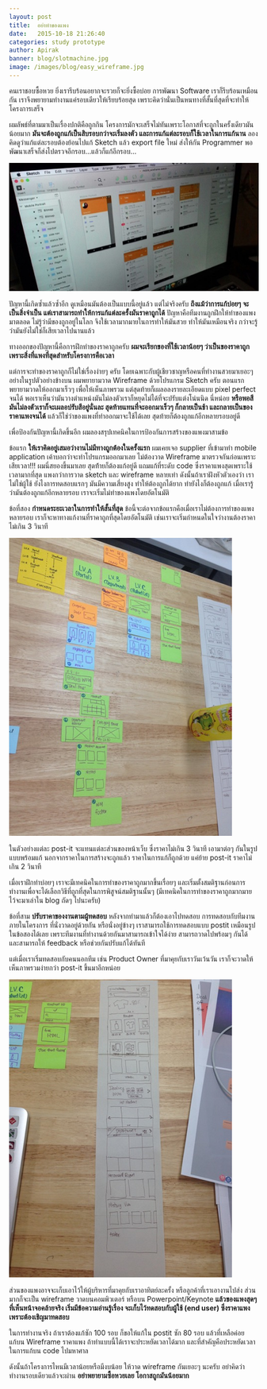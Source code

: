 ```yaml
---
layout: post
title:  อย่าทำของแพง
date:   2015-10-18 21:26:40
categories: study prototype
author: Apirak
banner: blog/slotmachine.jpg
image: /images/blog/easy_wireframe.jpg
---
```


คนเราชอบซื้อหวย ยิ่งเรารีบร้อนอยากจะรวยก็จะยิ่งซื้อบ่อย การพัฒนา Software เราก็รีบร้อนเหมือนกัน เราจึงพยายามทำงานแค่รอบเดียวให้เรียบร้อยสุด เพราะคิดว่านั่นเป็นหนทางที่สั้นที่สุดที่จะทำให้โครงการเสร็จ

ผมลัพธ์ที่ตามมาเป็นเรื่องปกติคือถูกกิน โครงการมักจะเสร็จไม่ทันเพราะโอกาสที่จะถูกในครั้งเดียวมันน้อยมาก **มันจะต้องถูกแก้เป็นสิบรอบกว่าจะเริ่มลงตัว และการแก้แต่ละรอบก็ใช้เวลาในการแก้นาน** ลองคิดดูว่าแก้แต่ละรอบต้องย้อนไปแก้ Sketch แล้ว export file ใหม่ ส่งให้กัน Programmer พอพัฒนาเสร็จก็ส่งไปตรวจอีกรอบ...แล้วก็แก้อีกรอบ...

![easy wireframe](/images/blog/sketch_example.jpg)

ปัญหานี้เกิดซ้ำแล้วซ้ำอีก ดูเหมือนมันต้องเป็นแบบนี้อยู่แล้ว แต่ไม่จริงครับ **ถึงแม้ว่าการแก้บ่อยๆ จะเป็นสิ่งจำเป็น แต่เราสามารถทำให้การแก้แต่ละครั้งมันราคาถูกได้** ปัญหาคือทีมงานถูกฝึกให้ทำของแพงมาตลอด ไม่รู้ว่ามีของถูกอยู่ในโลก จึงใช้เวลามากมายในการทำให้มันสวย ทำให้มันเหมือนจริง กว่าจะรู้ว่ามันยังไม่ใช่ก็เสียเวลาไปนานแล้ว

<!--more-->

ทางออกของปัญหานี้คือการฝึกทำของราคาถูกครับ **ผมจะเรียกของที่ใช้เวลาน้อยๆ ว่าเป็นของราคาถูกเพราะสิ่งที่แพงที่สุดสำหรับโครงการคือเวลา**

แต่การจะทำของราคาถูกก็ไม่ใช่เรื่องง่ายๆ ครับ โดยเฉพาะกับผู้เชียวชาญ​หรือคนที่ทำงานสวยมาเยอะๆ อย่างในรูปตัวอย่างข้างบน ผมพยายามวาด Wireframe ด้วยโปรแกรม Sketch ครับ ตอนแรกพยายามวาดให้ออกมาเร็วๆ เพื่อให้เห็นภาพรวม แต่สุดท้ายก็เผลอลงรายละเอียดแบบ pixel perfect จนได้ พอเราเห็นว่ามันวางตำแหน่งมันไม่ลงตัวเราก็หยุดไม่ได้ที่จะปรับแต่งโน่นนิด นี่หน่อย **หรือพอสีมันไม่ลงตัวเราก็จะเผลอปรับสีอยู่นั่นละ สุดท้ายแทนที่จะออกมาเร็วๆ ก็กลายเป็นช้า และกลายเป็นของราคาแพงจนได้** แล้วก็ใช่ว่าของแพงที่ทำออกมาจะใช้ได้เลย สุดท้ายก็ต้องถูกแก้อีกหลายรอบอยู่ดี

เพื่อป้องกันปัญหานี้เกิดขึ้นอีก ผมลองสรุปเทคนิคในการป้องกันการสร้างของแพงมาสามข้อ

ข้อแรก **ให้เราคิดอยู่เสมอว่างานไม่มีทางถูกต้องในครั้งแรก** ผมเคยเจอ supplier ที่เข้ามาทำ mobile application เค้าบอกว่าจะทำโปรแกรมออกมาเลย ไม่ต้องวาด Wireframe มาตรวจกันก่อนเพราะเสียเวลา!!! ผมนี่สยองขึ้นมาเลย สุดท้้ายก็ต้องแก้อยู่ดี แถมแก้ที่ระดับ code ซึ่งราคาแพงสุดเพราะใช้เวลามากที่สุด แพงกว่าการวาด sketch และ wireframe หลายเท่า ดังนั้นถ้าเราฝังหัวตัวเองว่า เราไม่ใช่ผู้ใช้ ยังไงการทดสอบแรกๆ มันมีความเสี่ยงสูง ทำให้ต้องถูกได้ยาก ทำยังไงก็ต้องถูกแก้ เมื่อเรารู้ว่ามันต้องถูกแก้อีกหลายรอบ เราจะเริ่มไม่ทำของแพงโดยอัตโนมัติ

ข้อที่สอง **กำหนดระยะเวลาในการทำให้สั้นที่สุด** ข้อนี้จะต่อจากข้อแรกคือเมื่อเราไม่ต้องการทำของแพงหลายรอบ เราก็จะหาทางแก้งานที่ราคาถูกที่สุดโดยอัตโนมัติ เช่นเราจะเริ่มกำหนดในใจว่างานต้องราคาไม่เกิน 3 วินาที

![easy wireframe](/images/blog/easy_wireframe.jpg)

ในตัวอย่างแต่ละ post-it จะแทนแต่ละส่วนของหน้าเว็บ ซึ่งราคาไม่เกิน 3 วินาที เอามาต่อๆ กันในรูปแบบพร้อมแก้ นอกจากราคาในการสร้างจะถูกแล้ว ราคาในการแก้ก็ถูกด้วย แค่ย้าย post-it ราคาไม่เกิน 2 วินาที

เมื่อเราฝึกทำบ่อยๆ เราจะมีเทคนิคในการทำของราคาถูกมากขึ้นเรื่อยๆ และเริ่มตั้งสมติฐานก่อนการทำงานเพื่อจะได้เลือกวิธีที่ถูกที่สุดในการพิสูจน์สมติฐานนั้นๆ (มีเทคนิคในการทำของราคาถูกมากมาย ไว้จะมาเล่าใน blog ถัดๆ ไปนะครับ)

ข้อที่สาม **ปรับราคาของงานตามผู้ทดสอบ** หลังจากทำมาแล้วก็ต้องเอาไปทดสอบ การทดสอบกับทีมงานภายในโครงการ ที่นั่งวาดอยู่ด้วยกัน หรือนั่งอยู่ข้างๆ เราสามารถใช้การทดสอบแบบ postit เหมือนรูปในข้อสองได้เลย เพราะทีมงานที่ทำงานด้วยกันมาสามารถเข้าใจได้ง่าย สามารถวาดไปพร้อมๆ กันได้ และสามารถให้ feedback หรือช่วยกันปรับแก้ได้ทันที

แต่เมื่อเราเริ่มทดสอบกับคนนอกทีม เช่น Product Owner ที่มาคุยกับเราวันเว้นวัน เราก็จะวาดให้เห็นภาพรวมง่ายกว่า post-it ขึ้นมาอีกหน่อย

![easy wireframe](/images/blog/little_expensive.jpg)

ส่วนของแพงอาจจะเก็บเอาไว้ให้ผู้บริหารที่มาคุยกับเราอาทิตย์ละครั้ง หรือลูกค้าที่เราเอางานไปส่ง ส่วนมากก็จะเป็น wireframe วาดบนคอมพิวเตอร์ หรือบน Powerpoint/Keynote **แล้วของแพงสุดๆ ที่เห็นหน้าจอคล้ายจริง เริ่มมีข้อความอ่านรู้เรื่อง จะเก็บไว้ทดสอบกับผู้ใช้ (end user) ซึ่งราคาแพงเพราะต้องเชิญมาทดสอบ**

ในการทำงานจริง ถ้าเราต้องแก้ซัก 100 รอบ ก็ขอให้แก้ใน postit ซัก 80 รอบ แล้วที่เหลือค่อยแก้บน Wireframe ราคาแพง ถ้าทำแบบนี้ได้เราจะประหยัดเวลาได้มาก และที่สำคัญคือประหยัดเวลาในการแก้บน code ไปมหาศาล

ดังนั้นถ้าโครงการไหนมีเวลาน้อยหรือมีงบน้อย ให้วาด wireframe กันเยอะๆ นะครับ อย่าคิดว่าทำงานรอบเดียวแล้วจะผ่าน **อย่าพยายามซื้อหวยเลย โอกาสถูกมันน้อยมาก**

